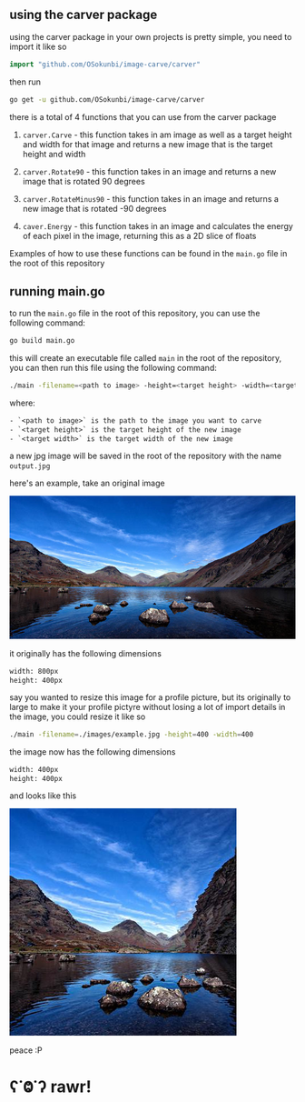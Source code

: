 ## using the carver package

using the carver package in your own projects is pretty simple, you need to import it like so

```go
import "github.com/OSokunbi/image-carve/carver"
```

then run
```bash
go get -u github.com/OSokunbi/image-carve/carver
```

there is a total of 4 functions that you can use from the carver package

1. `carver.Carve` - this function takes in am image as well as a target height and width for that image and returns a new image that is the target height and width

2. `carver.Rotate90` - this function takes in an image and returns a new image that is rotated 90 degrees

3. `carver.RotateMinus90` - this function takes in an image and returns a new image that is rotated -90 degrees

4. `caver.Energy` - this function takes in an image and calculates the energy of each pixel in the image, returning this as a 2D slice of floats

Examples of how to use these functions can be found in the `main.go` file in the root of this repository

## running main.go

to run the `main.go` file in the root of this repository, you can use the following command:

```bash
go build main.go
```

this will create an executable file called `main` in the root of the repository, you can then run this file using the following command:

```bash
./main -filename=<path to image> -height=<target height> -width=<target width>
```

where:
```
- `<path to image>` is the path to the image you want to carve
- `<target height>` is the target height of the new image
- `<target width>` is the target width of the new image
```

a new jpg image will be saved in the root of the repository with the name `output.jpg`

here's an example, take an original image

![original image](./images/example.jpg)

it originally has the following dimensions

```
width: 800px
height: 400px
```

say you wanted to resize this image for a profile picture, but its originally to large to make it your profile pictyre without losing a lot of import details in the image, you could resize it like so

```bash
./main -filename=./images/example.jpg -height=400 -width=400
```

the image now has the following dimensions

```
width: 400px
height: 400px
```
and looks like this

![carved image](./images/output.jpg)
 

peace :P

# ʕ˙Ⱉ˙ʔ rawr!
